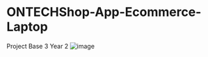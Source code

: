 # ONTECHShop-App-Ecommerce-Laptop
Project Base 3 Year 2
![image](https://github.com/CassanoKEDOKATO/ONTECHShop-App-Ecommerce-Laptop/assets/114269384/07a69701-aa50-4058-a6ee-6c5e3becd781)
